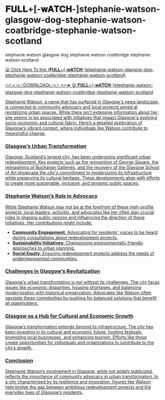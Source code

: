 # 𝐅𝐔𝐋𝐋+[-𝐰𝐀𝐓𝐂𝐇-]stephanie-watson-glasgow-dog-stephanie-watson-coatbridge-stephanie-watson-scotland
 stephanie watson glasgow dog stephanie watson coatbridge stephanie watson scotland

<a href="https://fifa55ballz.com/ertfve3t454e"> 😜 Click Here To link (𝐅𝐔𝐋𝐋+[-𝐰𝐀𝐓𝐂𝐇-]stephanie-watson-glasgow-dog-stephanie-watson-coatbridge-stephanie-watson-scotland)

🔥🔥 👉👉DOWNLOAD👉👉 🔥🔥➤  <a href="https://fifa55ballz.com/ertfve3t454e"> 😜 𝐅𝐔𝐋𝐋+[-𝐰𝐀𝐓𝐂𝐇-]stephanie-watson-glasgow-dog-stephanie-watson-coatbridge-stephanie-watson-scotland

Stephanie Watson, a name that has surfaced in Glasgow's news landscape, is connected to community advocacy and local projects aimed at revitalizing urban spaces. While there isn't extensive information about her, she seems to be associated with initiatives that impact Glasgow's evolving socio-economic and cultural fabric. Here’s a detailed exploration of Glasgow’s vibrant context, where individuals like Watson contribute to meaningful change.

### Glasgow’s Urban Transformation

Glasgow, Scotland’s largest city, has been undergoing significant urban redevelopment. Key projects such as the reinvention of George Square, the reimagining of Buchanan Galleries, and the recovery of the Glasgow School of Art showcase the city's commitment to modernizing its infrastructure while preserving its cultural heritage. These developments align with efforts to create more sustainable, inclusive, and dynamic public spaces.

### Stephanie Watson’s Role in Advocacy

While Stephanie Watson may not be at the forefront of these high-profile projects, local leaders, activists, and advocates like her often play crucial roles in shaping public opinion and influencing the direction of these initiatives. Her contributions might include:

- **Community Engagement**: Advocating for residents’ voices to be heard during consultations about redevelopment projects.
- **Sustainability Initiatives**: Championing environmentally friendly approaches to urban planning.
- **Social Equity**: Ensuring redevelopment projects address the needs of underrepresented communities.

### Challenges in Glasgow’s Revitalization

Glasgow’s urban transformation is not without its challenges. The city faces issues like economic disparities, housing shortages, and balancing modernization with historical preservation. Advocates like Watson often navigate these complexities by pushing for balanced solutions that benefit all stakeholders.

### Glasgow as a Hub for Cultural and Economic Growth

Glasgow’s transformation extends beyond its infrastructure. The city has been investing in its cultural and economic future, hosting festivals, promoting local businesses, and enhancing tourism. Efforts like these create opportunities for individuals and organizations to contribute to the city’s growth.

### Conclusion

Stephanie Watson’s involvement in Glasgow, while not widely publicized, reflects the importance of community advocacy in urban transformation. In a city characterized by its resilience and innovation, figures like Watson help bridge the gap between ambitious redevelopment projects and the everyday lives of Glasgow’s residents.
